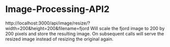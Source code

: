 # Image-Processing-API2
http://localhost:3000/api/image/resize/?width=200&height=200&filename=fjord Will scale the fjord image to 200 by 200 pixels and store the resulting image. On subsequent calls will serve the resized image instead of resizing the original again.
